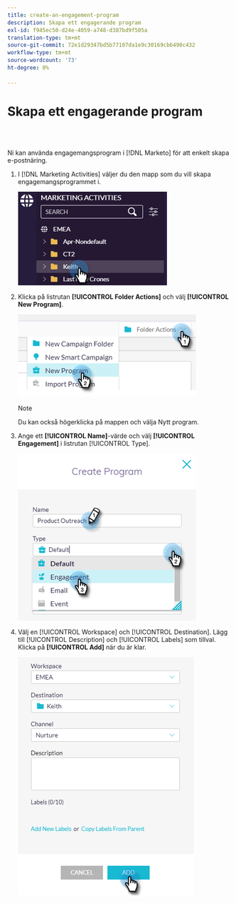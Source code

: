 ```yaml
---
title: create-an-engagement-program
description: Skapa ett engagerande program
exl-id: f945ec50-d24e-4059-a748-d387bd9f505a
translation-type: tm+mt
source-git-commit: 72e1d29347bd5b77107da1e9c30169cb6490c432
workflow-type: tm+mt
source-wordcount: '73'
ht-degree: 0%

---
```


# Skapa ett engagerande program

<br> 

Ni kan använda engagemangsprogram i [!DNL Marketo] för att enkelt skapa e-postnäring.

1. I [!DNL Marketing Activities] väljer du den mapp som du vill skapa engagemangsprogrammet i.

   ![Bild ett](/help/sky/assets/engagement-programs/create-an-engagement-program/create-an-engagement-program-1.png)

1. Klicka på listrutan **[!UICONTROL Folder Actions]** och välj **[!UICONTROL New Program]**.

   ![Bild två](/help/sky/assets/engagement-programs/create-an-engagement-program/create-an-engagement-program-2.png)

   >[!NOTE]
   >
   >Du kan också högerklicka på mappen och välja Nytt program.

1. Ange ett **[!UICONTROL Name]**-värde och välj **[!UICONTROL Engagement]** i listrutan [!UICONTROL Type].

   ![Bild tre](/help/sky/assets/engagement-programs/create-an-engagement-program/create-an-engagement-program-3.png)

1. Välj en [!UICONTROL Workspace] och [!UICONTROL Destination]. Lägg till [!UICONTROL Description] och [!UICONTROL Labels] som tillval. Klicka på **[!UICONTROL Add]** när du är klar.

   ![Bild fyra](/help/sky/assets/engagement-programs/create-an-engagement-program/create-an-engagement-program-4.png)
